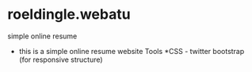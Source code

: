 roeldingle.webatu
=================

simple online resume

* this is a simple online resume website
 Tools
  *CSS - twitter bootstrap (for responsive structure)
  
